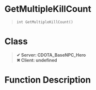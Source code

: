 # GetMultipleKillCount
> `int GetMultipleKillCount()`
# Class
> __✔ Server: CDOTA_BaseNPC_Hero__  
> __✖ Client: undefined__  
# Function Description

